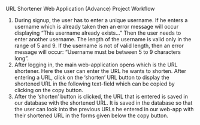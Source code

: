 URL Shortener Web Application (Advance)
Project Workflow
1. During signup, the user has to enter a unique username. If he enters 
a username which is already taken then an error message will occur 
displaying “This username already exists…” Then the user needs to 
enter another username. The length of the username is valid only in 
the range of 5 and 9. If the username is not of valid length, then an 
error message will occur: “Username must be between 5 to 9 
characters long”.
2. After logging in, the main web-application opens which is the URL 
shortener. Here the user can enter the URL he wants to shorten. 
After entering a URL, click on the ‘shorten’ URL button to display the 
shortened URL in the following text-field which can be copied by 
clicking on the copy button.
3. After the ‘shorten’ button is clicked, the URL that is entered is saved 
in our database with the shortened URL. It is saved in the database 
so that the user can look into the previous URLs he entered in our 
web-app with their shortened URL in the forms given below the copy 
button.
